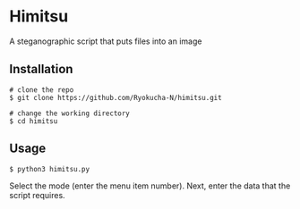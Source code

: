 # Himitsu
А steganographic script that puts files into an image

## Installation
```console
# clone the repo
$ git clone https://github.com/Ryokucha-N/himitsu.git

# change the working directory
$ cd himitsu
```
## Usage
```console
$ python3 himitsu.py
```
Select the mode (enter the menu item number). Next, enter the data that the script requires.

